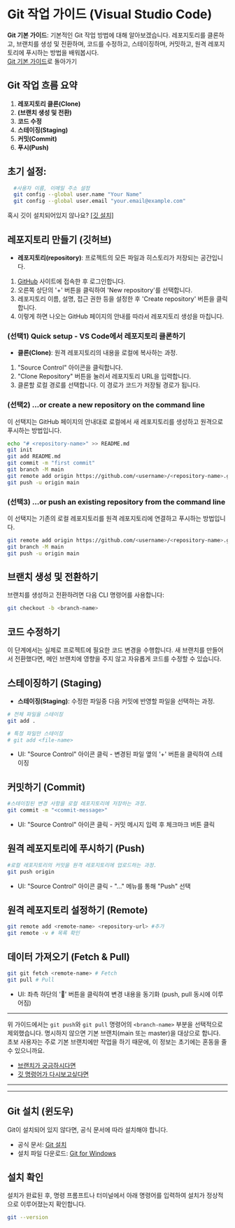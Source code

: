 # Git 작업 가이드 (Visual Studio Code)
 **Git 기본 가이드**: 기본적인 Git 작업 방법에 대해 알아보겠습니다. 레포지토리를 클론하고, 브랜치를 생성 및 전환하며, 코드를 수정하고, 스테이징하며, 커밋하고, 원격 레포지토리에 푸시하는 방법을 배워봅시다. \
 [Git 기본 가이드](./깃_기본가이드.md)로 돌아가기

## Git 작업 흐름 요약

1. **레포지토리 클론(Clone)**
2. **(브랜치 생성 및 전환)** 
3. **코드 수정** 
4. **스테이징(Staging)** 
5. **커밋(Commit)**
6. **푸시(Push)** 

## 초기 설정: 
```bash
  #사용자 이름, 이메일 주소 설정
  git config --global user.name "Your Name"
  git config --global user.email "your.email@example.com"
```
혹시 깃이 설치되어있지 않나요? [[깃 설치]](#git-설치-윈도우)

## 레포지토리 만들기 (깃허브)
- **레포지토리(repository)**: 프로젝트의 모든 파일과 히스토리가 저장되는 공간입니다. 

1. [GitHub](https://github.com/) 사이트에 접속한 후 로그인합니다.
2. 오른쪽 상단의 '+' 버튼을 클릭하여 'New repository'를 선택합니다.
3. 레포지토리 이름, 설명, 접근 권한 등을 설정한 후 'Create repository' 버튼을 클릭합니다.
4. 이렇게 하면 나오는 GitHub 페이지의 안내를 따라서 레포지토리 생성을 마칩니다.

### (선택1) Quick setup - VS Code에서 레포지토리 클론하기
- **클론(Clone)**: 원격 레포지토리의 내용을 로컬에 복사하는 과정.
1. "Source Control" 아이콘을 클릭합니다.
2. "Clone Repository" 버튼을 눌러서 레포지토리 URL을 입력합니다.
3. 클론할 로컬 경로를 선택합니다. 이 경로가 코드가 저장될 경로가 됩니다.

### (선택2) …or create a new repository on the command line
이 선택지는 GitHub 페이지의 안내대로 로컬에서 새 레포지토리를 생성하고 원격으로 푸시하는 방법입니다.
```bash
echo "# <repository-name>" >> README.md
git init
git add README.md
git commit -m "first commit"
git branch -M main
git remote add origin https://github.com/<username>/<repository-name>.git
git push -u origin main
```

### (선택3) …or push an existing repository from the command line
이 선택지는 기존의 로컬 레포지토리를 원격 레포지토리에 연결하고 푸시하는 방법입니다.
```bash
git remote add origin https://github.com/<username>/<repository-name>.git
git branch -M main
git push -u origin main
```
## 브랜치 생성 및 전환하기

브랜치를 생성하고 전환하려면 다음 CLI 명령어를 사용합니다:
```bash
git checkout -b <branch-name>
```

## 코드 수정하기
이 단계에서는 실제로 프로젝트에 필요한 코드 변경을 수행합니다. 
새 브랜치를 만들어서 전환했다면, 메인 브랜치에 영향을 주지 않고 자유롭게 코드를 수정할 수 있습니다.

## 스테이징하기 (Staging)
- **스테이징(Staging)**: 수정한 파일중 다음 커밋에 반영할 파일을 선택하는 과정.
```bash
# 전체 파일을 스테이징
git add .

# 특정 파일만 스테이징
# git add <file-name>
```
- UI: "Source Control" 아이콘 클릭 - 변경된 파일 옆의 '+' 버튼을 클릭하여 스테이징

## 커밋하기 (Commit)
```bash
#스테이징된 변경 사항을 로컬 레포지토리에 저장하는 과정.
git commit -m "<commit-message>"
```
- UI: "Source Control" 아이콘 클릭 -  커밋 메시지 입력 후 체크마크 버튼 클릭

## 원격 레포지토리에 푸시하기 (Push)
```bash
#로컬 레포지토리의 커밋을 원격 레포지토리에 업로드하는 과정.
git push origin
```
- UI: "Source Control" 아이콘 클릭 - "..." 메뉴를 통해 "Push" 선택

## 원격 레포지토리 설정하기 (Remote)
```bash
git remote add <remote-name> <repository-url> #추가
git remote -v # 목록 확인
```

## 데이터 가져오기 (Fetch & Pull)
```bash
git git fetch <remote-name> # Fetch
git pull # Pull
```
- UI:  좌측 하단의 '🔄' 버튼을 클릭하여 변경 내용을 동기화 (push, pull 동시에 이루어짐)

---

위 가이드에서는 `git push`와 `git pull` 명령어의 `<branch-name>` 부분을 선택적으로 제외했습니다.  명시하지 않으면 기본 브랜치(main 또는 master)을 대상으로 합니다.  
초보 사용자는 주로 기본 브랜치에만 작업을 하기 때문에, 이 정보는 초기에는 혼동을 줄 수 있으니까요.
- [브랜치가 궁금하시다면](브랜치_작업가이드.md)
- [깃 명령어가 다시보고싶다면](./깃_기본가이드.md)
---
---

## Git 설치 (윈도우)
Git이 설치되어 있지 않다면, 공식 문서에 따라 설치해야 합니다.
- 공식 문서: [Git 설치](https://git-scm.com/book/ko/v2/시작하기-Git-설치하기)
- 설치 파일 다운로드: [Git for Windows](https://gitforwindows.org/)

## 설치 확인
설치가 완료된 후, 명령 프롬프트나 터미널에서 아래 명령어를 입력하여 설치가 정상적으로 이루어졌는지 확인합니다.
```bash
git --version
```
